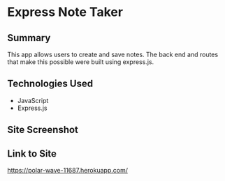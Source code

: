 # Express Note Taker

## Summary
This app allows users to create and save notes. The back end and routes that make this possible were built using express.js.

## Technologies Used
* JavaScript
* Express.js

## Site Screenshot

## Link to Site
https://polar-wave-11687.herokuapp.com/ 